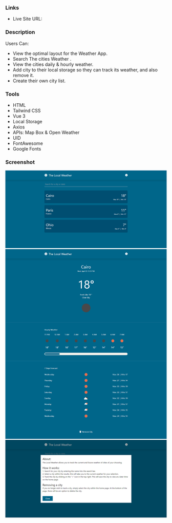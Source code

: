 ### Links

- Live Site URL:

### Description

Users Can:

- View the optimal layout for the Weather App.
- Search The cities Weather .
- View the cities daily & hourly weather.
- Add city to their local storage so they can track its weather, and also remove
  it.
- Create their own city list.

### Tools

- HTML
- Tailwind CSS
- Vue 3
- Local Storage
- Axios
- APIs: Map Box & Open Weather
- UID
- FontAwesome
- Google Fonts

### Screenshot

![Home](./design/home.png) ![City](./design/city.png) ![Info](./design/info.png)
